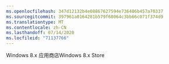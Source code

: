 ```yaml
---
ms.openlocfilehash: 347d12132b4e08867627594e736406b457a70337
ms.sourcegitcommit: 397961a0164281b579f68064c3bb66c071f374d9
ms.translationtype: MT
ms.contentlocale: zh-CN
ms.lasthandoff: 07/14/2020
ms.locfileid: "71137766"
---
```

<span data-ttu-id="261cd-101">Windows 8.x 应用商店</span><span class="sxs-lookup"><span data-stu-id="261cd-101">Windows 8.x Store</span></span>